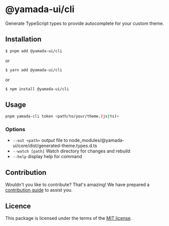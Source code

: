 # @yamada-ui/cli

Generate TypeScript types to provide autocomplete for your custom theme.

## Installation

```sh
$ pnpm add @yamada-ui/cli
```

or

```sh
$ yarn add @yamada-ui/cli
```

or

```sh
$ npm install @yamada-ui/cli
```

## Usage

```sh
pnpm yamada-cli token <path/to/your/theme.(js|ts)>
```

### Options

- `--out <path>` output file to node_modules/@yamada-ui/core/dist/generated-theme.types.d.ts
- `--watch [path]` Watch directory for changes and rebuild
- `--help` display help for command

## Contribution

Wouldn't you like to contribute? That's amazing! We have prepared a [contribution guide](https://github.com/hirotomoyamada/yamada-ui/blob/main/CONTRIBUTING.md) to assist you.

## Licence

This package is licensed under the terms of the
[MIT license](https://github.com/hirotomoyamada/yamada-ui/blob/main/LICENSE).
